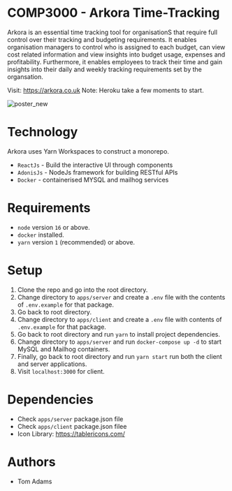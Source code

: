 # COMP3000 - Arkora Time-Tracking

Arkora is an essential time tracking tool for organisationS that require full control over their tracking and budgeting requirements. It enables organisation managers to control who is assigned to each budget, can view cost related information and view insights into budget usage, expenses and profitability. Furthermore, it enables employees to track their time and gain insights into their daily and weekly tracking requirements set by the organsation.

Visit: https://arkora.co.uk
Note: Heroku take a few moments to start.

![poster_new](https://user-images.githubusercontent.com/86882192/236873370-e65e7f4b-6995-479c-8b92-6c786acb62bb.jpg)

# Technology

Arkora uses Yarn Workspaces to construct a monorepo.

- `ReactJs` - Build the interactive UI through components
- `AdonisJs` - NodeJs framework for building RESTful APIs
- `Docker` - containerised MYSQL and mailhog services

# Requirements

- `node` version `16` or above.
- `docker` installed.
- `yarn` version `1` (recommended) or above.

# Setup

1. Clone the repo and go into the root directory.
2. Change directory to `apps/server` and create a `.env` file with the contents of `.env.example` for that package.
3. Go back to root directory.
4. Change directory to `apps/client` and create a `.env` file with contents of `.env.example` for that package.
5. Go back to root directory and run `yarn` to install project dependencies.
6. Change directory to `apps/server` and run `docker-compose up -d` to start MySQL and Mailhog containers.
7. Finally, go back to root directory and run `yarn start` run both the client and server applications.
8. Visit `localhost:3000` for client.

# Dependencies
- Check `apps/server` package.json file
- Check `apps/client` package.json filee
- Icon Library: https://tablericons.com/

# Authors

- Tom Adams

